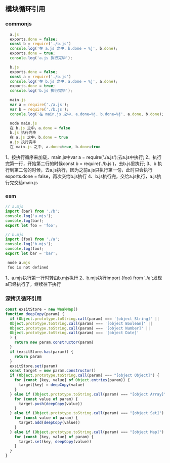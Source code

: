 ## 模块循环引用
### commonjs 
```typescript
  a.js
  exports.done = false;
  const b = require('./b.js')
  console.log('在 a.js 之中，b.done = %j', b.done);
  exports.done = true;
  console.log('a.js 执行完毕');

  b.js 
  exports.done = false;
  const a = require('./b.js')
  console.log('在 b.js 之中，a.done = %j', a.done);
  exports.done = true;
  console.log('b.js 执行完毕');

  main.js
  var a = require('./a.js');
  var b = require('./b.js');
  console.log('在 main.js 之中, a.done=%j, b.done=%j', a.done, b.done);

  node main.js
  在 b.js 之中，a.done = false
  b.js 执行完毕
  在 a.js 之中，b.done = true
  a.js 执行完毕
  在 main.js 之中, a.done=true, b.done=true
```
1、按执行循序来加载，main.js中var a = require('./a.js');去a.js中执行;
2、执行完第一行，开始第二行的时候const b = require('./b.js')，去b.js里执行;
3、b 执行到第二句的时候，去a.js执行，因为之前a.js只执行第一句，此时只会执行exports.done = false，再次交给b.js执行
4、b.js执行完，交给a.js执行，a.js执行完交给main.js

### esm

```typescript
// a.mjs
import {bar} from './b';
console.log('a.mjs');
console.log(bar);
export let foo = 'foo';

// b.mjs
import {foo} from './a';
console.log('b.mjs');
console.log(foo);
export let bar = 'bar';

 node a.mjs
 foo is not defined
```
1、a.mjs执行第一行时转由b.mjs执行
2、b.mjs执行import {foo} from './a';发现 a已经执行了，继续往下执行


### 深拷贝循环引用

``` typescript
const exsitStore = new WeakMap()
function deepCopy(param) {
  if (Object.prototype.toString.call(param) === '[object String]' || 
  Object.prototype.toString.call(param) === '[object Boolean]' ||
  Object.prototype.toString.call(param) === '[object Number]' ||
  Object.prototype.toString.call(param) === '[object Date]'
  ) {
    return new param.constructor(param)
  }
  if (exsitStore.has(param)) {
    return param
  }
  exsitStore.set(param)
  const target = new param.constructor()
  if (Object.prototype.toString.call(param) === "[object Object]") {
    for (const [key, value] of Object.entries(param)) {
      target[key] = deepCopy(value)
    }
  } else if (Object.prototype.toString.call(param) === "[object Array]") {
    for (const value of param) {
      target.push(deepCopy(value))
    }
  } else if (Object.prototype.toString.call(param) === "[object Set]") {
    for (const value of param) {
      target.add(deepCopy(value))
    }
  } else if (Object.prototype.toString.call(param) === "[object Map]") {
    for (const [key, value] of param) {
      target.set(key, deepCopy(value))
    }
  }
}
```